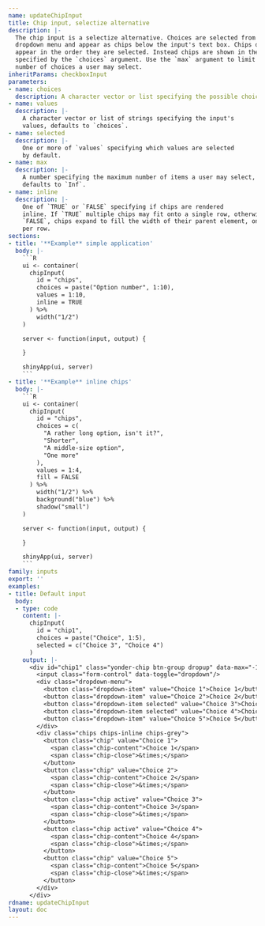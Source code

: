 ```yaml
---
name: updateChipInput
title: Chip input, selectize alternative
description: |-
  The chip input is a selectize alternative. Choices are selected from a
  dropdown menu and appear as chips below the input's text box. Chips do not
  appear in the order they are selected. Instead chips are shown in the order
  specified by the `choices` argument. Use the `max` argument to limit the
  number of choices a user may select.
inheritParams: checkboxInput
parameters:
- name: choices
  description: A character vector or list specifying the possible choices.
- name: values
  description: |-
    A character vector or list of strings specifying the input's
    values, defaults to `choices`.
- name: selected
  description: |-
    One or more of `values` specifying which values are selected
    by default.
- name: max
  description: |-
    A number specifying the maximum number of items a user may select,
    defaults to `Inf`.
- name: inline
  description: |-
    One of `TRUE` or `FALSE` specifying if chips are rendered
    inline. If `TRUE` multiple chips may fit onto a single row, otherwise, if
    `FALSE`, chips expand to fill the width of their parent element, one chip
    per row.
sections:
- title: '**Example** simple application'
  body: |-
    ```R
    ui <- container(
      chipInput(
        id = "chips",
        choices = paste("Option number", 1:10),
        values = 1:10,
        inline = TRUE
      ) %>%
        width("1/2")
    )

    server <- function(input, output) {

    }

    shinyApp(ui, server)
    ```
- title: '**Example** inline chips'
  body: |-
    ```R
    ui <- container(
      chipInput(
        id = "chips",
        choices = c(
          "A rather long option, isn't it?",
          "Shorter",
          "A middle-size option",
          "One more"
        ),
        values = 1:4,
        fill = FALSE
      ) %>%
        width("1/2") %>%
        background("blue") %>%
        shadow("small")
    )

    server <- function(input, output) {

    }

    shinyApp(ui, server)
    ```
family: inputs
export: ''
examples:
- title: Default input
  body:
  - type: code
    content: |-
      chipInput(
        id = "chip1",
        choices = paste("Choice", 1:5),
        selected = c("Choice 3", "Choice 4")
      )
    output: |-
      <div id="chip1" class="yonder-chip btn-group dropup" data-max="-1">
        <input class="form-control" data-toggle="dropdown"/>
        <div class="dropdown-menu">
          <button class="dropdown-item" value="Choice 1">Choice 1</button>
          <button class="dropdown-item" value="Choice 2">Choice 2</button>
          <button class="dropdown-item selected" value="Choice 3">Choice 3</button>
          <button class="dropdown-item selected" value="Choice 4">Choice 4</button>
          <button class="dropdown-item" value="Choice 5">Choice 5</button>
        </div>
        <div class="chips chips-inline chips-grey">
          <button class="chip" value="Choice 1">
            <span class="chip-content">Choice 1</span>
            <span class="chip-close">&times;</span>
          </button>
          <button class="chip" value="Choice 2">
            <span class="chip-content">Choice 2</span>
            <span class="chip-close">&times;</span>
          </button>
          <button class="chip active" value="Choice 3">
            <span class="chip-content">Choice 3</span>
            <span class="chip-close">&times;</span>
          </button>
          <button class="chip active" value="Choice 4">
            <span class="chip-content">Choice 4</span>
            <span class="chip-close">&times;</span>
          </button>
          <button class="chip" value="Choice 5">
            <span class="chip-content">Choice 5</span>
            <span class="chip-close">&times;</span>
          </button>
        </div>
      </div>
rdname: updateChipInput
layout: doc
---
```

